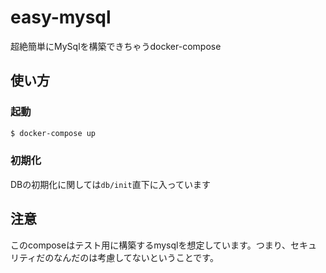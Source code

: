# easy-mysql
超絶簡単にMySqlを構築できちゃうdocker-compose

## 使い方

### 起動

```bash
$ docker-compose up
```

### 初期化

DBの初期化に関しては`db/init`直下に入っています

## 注意

このcomposeはテスト用に構築するmysqlを想定しています。つまり、セキュリティだのなんだのは考慮してないということです。

